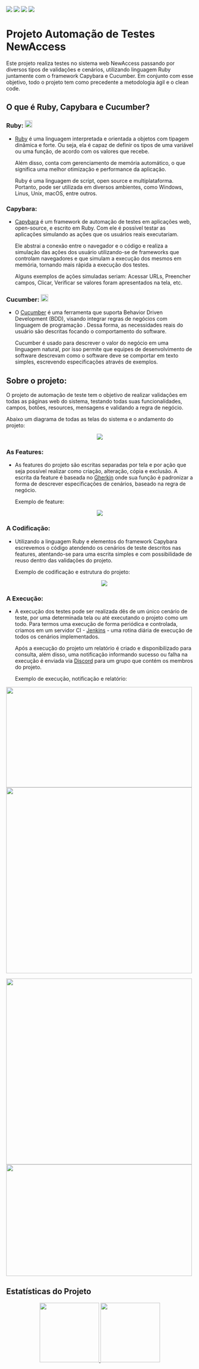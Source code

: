<div>
  <img src="https://img.shields.io/github/last-commit/JuniorMonzani/automation-web-newaccess">
  <img src="https://img.shields.io/github/repo-size/JuniorMonzani/automation-web-newaccess">
  <img src="https://img.shields.io/github/contributors/JuniorMonzani/automation-web-newaccess">
  <img src="https://img.shields.io/github/stars/JuniorMonzani/automation-web-newaccess?style=social">
</div>

# Projeto Automação de Testes NewAccess

Este projeto realiza testes no sistema web NewAccess passando por diversos tipos de validações e cenários, utilizando linguagem Ruby juntamente com o framework Capybara e Cucumber. Em conjunto com esse objetivo, todo o projeto tem como precedente a metodologia ágil e o clean code.

## O que é Ruby, Capybara e Cucumber?

  ### Ruby:  <img src="https://cdn.jsdelivr.net/gh/devicons/devicon/icons/ruby/ruby-original.svg" width="20" height="20"/>
      
  * <a href="https://www.ruby-lang.org/pt/">Ruby</a> é uma linguagem interpretada e orientada a objetos com tipagem dinâmica e forte. Ou seja, ela é capaz de definir os tipos de uma variável ou uma função, de acordo com os valores que recebe.

     Além disso, conta com gerenciamento de memória automático, o que significa uma melhor otimização e performance da aplicação.

     Ruby é uma linguagem de script, open source e multiplataforma. Portanto, pode ser utilizada em diversos ambientes, como Windows, Linus, Unix, macOS, entre outros. 

  ### Capybara:
  * <a href="https://github.com/teamcapybara/capybara">Capybara</a> é um framework de automação de testes em aplicações web, open-source, e escrito em Ruby. Com ele é possível testar as aplicações simulando as ações que os usuários reais executariam.
   
    Ele abstrai a conexão entre o navegador e o código e realiza a simulação das ações dos usuário utilizando-se de frameworks que controlam navegadores e que simulam a execução dos mesmos em memória, tornando mais rápida a execução dos testes.
   
    Alguns exemplos de ações simuladas seriam: Acessar URLs, Preencher campos, Clicar, Verificar se valores foram apresentados na tela, etc.
      
  
 ### Cucumber:  <img src="https://cdn.jsdelivr.net/gh/devicons/devicon/icons/cucumber/cucumber-plain.svg" width="20" height="20"/>  
          
 * O <a href="https://cucumber.io/">Cucumber</a> é uma ferramenta que suporta Behavior Driven Development (BDD), visando integrar regras de negócios com linguagem de programação . Dessa forma, as necessidades reais do usuário são descritas focando o comportamento do software.
   
    Cucumber é usado para descrever o valor do negócio em uma linguagem natural, por isso permite que equipes de desenvolvimento de software descrevam como o software deve se comportar em texto simples, escrevendo especificações através de exemplos.
    
## Sobre o projeto:

O projeto de automação de teste tem o objetivo de realizar validações em todas as páginas web do sistema, testando todas suas funcionalidades, campos, botões, resources, mensagens e validando a regra de negócio.

Abaixo um diagrama de todas as telas do sistema e o andamento do projeto:

<p align="center">
  <img src="imgs\EAP_AutomacaoNewAccess.png">
</p>

### As Features:

* As features do projeto são escritas separadas por tela e por ação que seja possível realizar como criação, alteração, cópia e exclusão. A escrita da feature é baseada no <a href="https://cucumber.io/docs/gherkin/">Gherkin</a> onde sua função é padronizar a forma de descrever especificações de cenários, baseado na regra de negócio.
  
  Exemplo de feature:
  
<p align="center">
  <img src="imgs/ExemploFeature.png">
</p>


### A Codificação:

* Utilizando a linguagem Ruby e elementos do framework Capybara escrevemos o código atendendo os cenários de teste descritos nas features, atentando-se para uma escrita simples e com possibilidade de reuso dentro das validações do projeto.

  Exemplo de codificação e estrutura do projeto:

  <p align="center">
  <img src="imgs\ExemploCodificacao.png">
  </p>
  
  
### A Execução:

* A execução dos testes pode ser realizada dês de um único cenário de teste, por uma determinada tela ou até executando o projeto como um todo. Para termos uma execução de forma periódica e controlada, criamos em um servidor CI - <a href="https://www.jenkins.io/">Jenkins</a> - uma rotina diária de execução de todos os cenários implementados.

  Após a execução do projeto um relatório é criado e disponibilizado para consulta, além disso, uma notificação informando sucesso ou falha na execução é enviada via <a href="https://discord.com/">Discord</a> para um grupo que contém os membros do projeto.

  Exemplo de execução, notificação e relatório:

<div>
  <p>
  <img src="imgs\ExemploJenkins.png" width="500" height="270">
  <img src="imgs\ExemploExecucao.png" width="500">
  </p>
  <p>
  <img src="imgs\ExemploNotificacao.png" width="500">
  <img src="imgs\ExemploRelatorio.png" width="500" height="300">
  </p>
</div>  

## Estatísticas do Projeto

<div align="center">
  <a href="https://github.com/JuniorMonzani">
    <img height="160em" src="https://github-readme-stats.vercel.app/api/top-langs/?username=JuniorMonzani&layout=compact&langs_count=7&theme=tokyonight"/>
    <img height="160em" src="https://github-readme-stats.vercel.app/api?username=JuniorMonzani&show_icons=true&theme=tokyonight&include_all_commits=true&count_private=true"/>
  </div>
